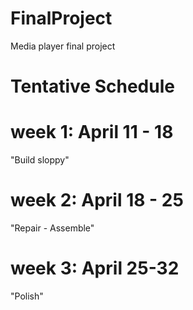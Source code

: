 # FinalProject
Media player final project


# Tentative Schedule

# week 1: April 11 - 18
"Build sloppy"

# week 2: April 18 - 25
"Repair - Assemble"

# week 3: April 25-32
"Polish"
